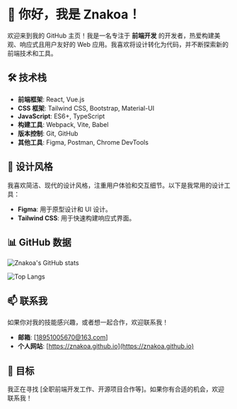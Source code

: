 # 👋 你好，我是 Znakoa！

欢迎来到我的 GitHub 主页！我是一名专注于 **前端开发** 的开发者，热爱构建美观、响应式且用户友好的 Web 应用。我喜欢将设计转化为代码，并不断探索新的前端技术和工具。

## 🛠️ 技术栈

- **前端框架**: React, Vue.js
- **CSS 框架**: Tailwind CSS, Bootstrap, Material-UI
- **JavaScript**: ES6+, TypeScript
- **构建工具**: Webpack, Vite, Babel
- **版本控制**: Git, GitHub
- **其他工具**: Figma, Postman, Chrome DevTools

## 🎨 设计风格

我喜欢简洁、现代的设计风格，注重用户体验和交互细节。以下是我常用的设计工具：
- **Figma**: 用于原型设计和 UI 设计。
- **Tailwind CSS**: 用于快速构建响应式界面。

## 📊 GitHub 数据

![Znakoa's GitHub stats](https://github-readme-stats.vercel.app/api?username=znakoa&show_icons=true&theme=radical)

![Top Langs](https://github-readme-stats.vercel.app/api/top-langs/?username=znakoa&layout=compact&theme=radical)

## 📫 联系我

如果你对我的技能感兴趣，或者想一起合作，欢迎联系我！
- **邮箱**: [18951005670@163.com]
- **个人网站**: [https://znakoa.github.io](https://znakoa.github.io)

## 🎯 目标

我正在寻找 [全职前端开发工作、开源项目合作等]。如果你有合适的机会，欢迎联系我！

